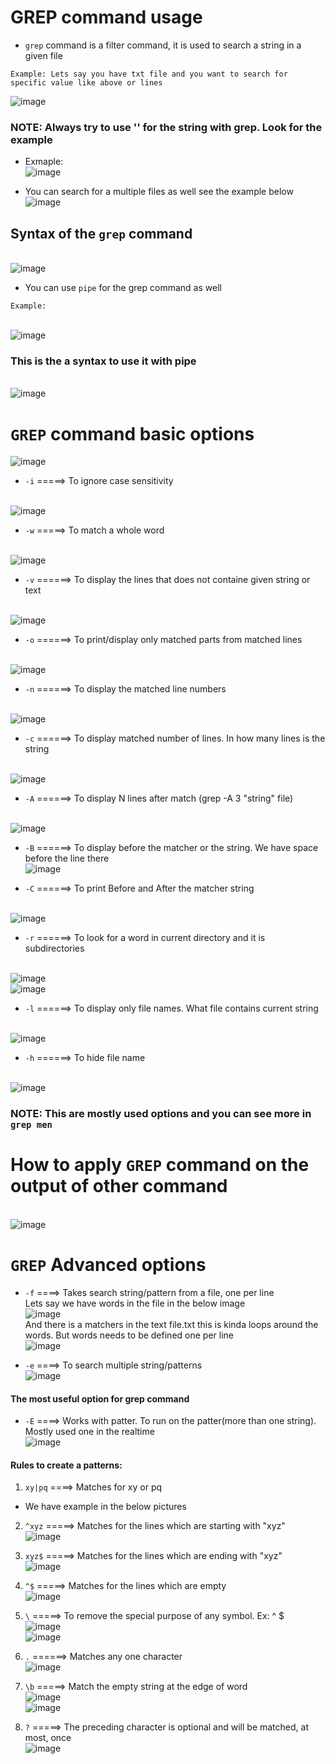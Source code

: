 # GREP command usage
- `grep` command is a filter command, it is used to search a string in a given file
```
Example: Lets say you have txt file and you want to search for specific value like above or lines
```
![image](../images/4.png)
### NOTE: Always try to use '' for the string with grep. Look for the example
- Exmaple:
<br> ![image](../images/5.png)

- You can search for a multiple files as well see the example below
<br> ![image](../images/6.png)

## Syntax of the `grep` command
<br> ![image](../images/7.png)

- You can use `pipe` for the grep command as well 
```
Example:
```
<br> ![image](../images/8.png)

### This is the a syntax to use it with pipe
<br> ![image](../images/9.png)

# `GREP` command basic options
![image](../images/10.png)

- `-i` =====> To ignore case sensitivity

<br> ![image](../images/11.png)

- `-w` =====> To match a whole word

<br> ![image](../images/12.png)

- `-v` ======> To display the lines that does not containe given string or text

<br> ![image](../images/13.png)

- `-o` ======> To print/display only matched parts from matched lines

<br> ![image](../images/14.png)

- `-n` ======> To display the matched line numbers

<br> ![image](../images/15.png)

- `-c` ======> To display matched number of lines. In how many lines is the string

<br> ![image](../images/16.png)

- `-A` ======> To display N lines after match (grep -A 3 "string" file)

<br> ![image](../images/17.png)

- `-B` ======> To display before the matcher or the string. We have space before the line there
<br> ![image](../images/18.png)

- `-C` ======> To print Before and After the matcher string

<br> ![image](../images/19.png)

- `-r` ======> To look for a word in current directory and it is subdirectories

<br> ![image](../images/20.png)
<br> ![image](../images/21.png)

- `-l` ======> To display only file names. What file contains current string

<br> ![image](../images/22.png)

- `-h` ======> To hide file name 

<br> ![image](../images/23.png)

### NOTE: This are mostly used options and you can see more in `grep men`

# How to apply `GREP` command on the output of other command

<br> ![image](../images/24.png)


# `GREP` Advanced options
- `-f` ====> Takes search string/pattern from a file, one per line
<br> Lets say we have words in the file in the below image
<br> ![image](../images/25.png)
<br> And there is a matchers in the text file.txt this is kinda loops around the words. But words needs to be defined one per line
<br> ![image](../images/26.png)

- `-e` ====> To search multiple string/patterns
<br>![image](../images/27.png)

#### The most useful option for grep command

- `-E` ====> Works with patter. To run on the patter(more than one string). Mostly used one in the realtime
<br> ![image](../images/29.png)

#### Rules to create a patterns:
1. `xy|pq` ====> Matches for xy or pq
- We have example in the below pictures

2. `^xyz` =====> Matches for the lines which are starting with "xyz"
<br> ![image](../images/30.png)

3. `xyz$` =====> Matches for the lines which are ending with "xyz"
<br> ![image](../images/31.png)

4. `^$` =====> Matches for the lines which are empty
<br> ![image](../images/32.png)

5. `\` =====>  To remove the special purpose of any symbol. Ex: \^ \$
<br> ![image](../images/33.png)
<br> ![image](../images/35.png)

6. `.` ======> Matches any one character
<br> ![image](../images/34.png)

7. `\b` =====> Match the empty string at the edge of word
<br> ![image](../images/36.png)
<br> ![image](../images/37.png)

8. `?` =====>  The preceding character is optional and will be matched, at most, once
<br> ![image](../images/38.png)


